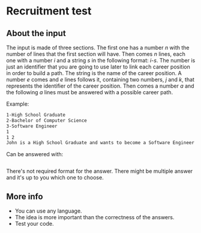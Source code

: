 # Recruitment test

## About the input

The input is made of three sections.
The first one has a number *n* with the number of lines that the first section will have.
Then comes *n* lines, each one with a number *i* and a string *s* in the following format: *i*-*s*. The number is just an identifier that you are going to use later to link each career position in order to build a path. The string is the name of the career position.
A number *e* comes and *e* lines follows it, containing two numbers, *j* and *k*, that represents the identifier of the career position.
Then comes a number *a* and the following *a* lines must be answered with a possible career path.

Example:
```1
1-High School Graduate
2-Bachelor of Computer Science
3-Software Engineer
1
1 2
John is a High School Graduate and wants to become a Software Engineer
```

Can be answered with:
```High School Graduate - Bachelor of Computer Science - Software Engineer
```

There's not required format for the answer. There might be multiple answer and it's up to you which one to choose.

## More info

* You can use any language.
* The idea is more important than the correctness of the answers.
* Test your code.
